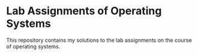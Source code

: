 # Lab Assignments of Operating Systems

This repository contains my solutions to the lab assignments on the course of operating systems.